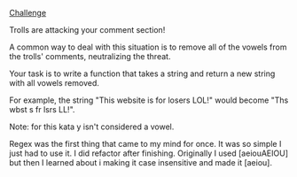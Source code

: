 [Challenge](https://www.codewars.com/kata/52fba66badcd10859f00097e)

Trolls are attacking your comment section!

A common way to deal with this situation is to remove all of the vowels from the trolls' comments, neutralizing the threat.

Your task is to write a function that takes a string and return a new string with all vowels removed.

For example, the string "This website is for losers LOL!" would become "Ths wbst s fr lsrs LL!".

Note: for this kata y isn't considered a vowel.


Regex was the first thing that came to my mind for once. It was so simple I just had to use it. I did refactor after finishing. Originally I used [aeiouAEIOU] but then I learned about i making it case insensitive and made it [aeiou].
